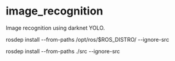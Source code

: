 # image_recognition
Image recognition using darknet YOLO. 

rosdep install --from-paths /opt/ros/$ROS_DISTRO/ --ignore-src

rosdep install --from-paths ./src --ignore-src
